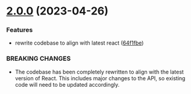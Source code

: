 # [2.0.0](https://github.com/mohammedhammoud/react-native-hud-view/compare/v1.2.2...v2.0.0) (2023-04-26)


### Features

* rewrite codebase to align with latest react ([64f1fbe](https://github.com/mohammedhammoud/react-native-hud-view/commit/64f1fbe0f297db1aff40f64918b046e344a69edd))


### BREAKING CHANGES

* The codebase has been completely rewritten to align with the latest version of React. This includes major changes to the API, so existing code will need to be updated accordingly.
